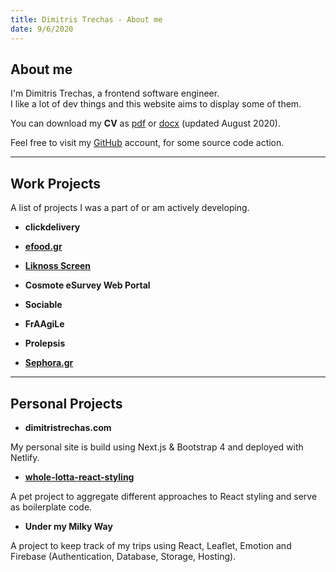 ```yaml
---
title: Dimitris Trechas - About me
date: 9/6/2020
---
```


## About me

I'm Dimitris Trechas, a frontend software engineer. <br/>I like a lot of dev things and this website aims to display some of them.

You can download my **CV** as [pdf](https://drive.google.com/file/d/18B2E5nFCfe1-cJE-UE4KOSjZ-EDSr969/view?usp=sharing) or [docx](https://docs.google.com/document/d/1-DEoD543b2qTUM2gCkSGUau7fhoMX_u3OB27Jqti9iI/edit?usp=sharing) (updated August 2020).

Feel free to visit my [GitHub](https://github.com/dimitristrechas) account, for some source code action.

---

## Work Projects

A list of projects I was a part of or am actively developing.

- **clickdelivery**

- [**efood.gr**](https://www.efood.gr/)

- [**Liknoss Screen**](https://www.liknoss.com/en/liknoss-screen/)

- **Cosmote eSurvey Web Portal**

- **Sociable**

- **FrAAgiLe**

- **Prolepsis**

- [**Sephora.gr**](https://www.sephora.gr/)

---

## Personal Projects

- **dimitristrechas.com**

My personal site is build using Next.js & Bootstrap 4 and deployed with Netlify.

- [**whole-lotta-react-styling**](https://dimitristrechas.github.io/whole-lotta-react-styling/)

A pet project to aggregate different approaches to React styling and serve as boilerplate code.

- **Under my Milky Way**

A project to keep track of my trips using React, Leaflet, Emotion and Firebase (Authentication, Database, Storage, Hosting).
